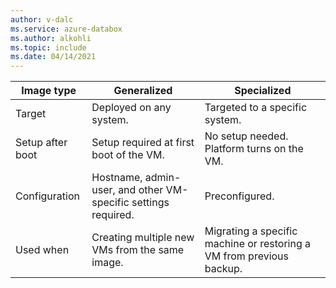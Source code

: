 ```yaml
---
author: v-dalc
ms.service: azure-databox
ms.author: alkohli
ms.topic: include
ms.date: 04/14/2021
---
```


|Image type  |Generalized  |Specialized  |
|---------|---------|---------|
|Target     |Deployed on any system.         | Targeted to a specific system.        |
|Setup after boot     | Setup required at first boot of the VM.          | No setup needed. <br> Platform turns on the VM.        |
|Configuration     |Hostname, admin-user, and other VM-specific settings required.         |Preconfigured.         |
|Used when     |Creating multiple new VMs from the same image.         |Migrating a specific machine or restoring a VM from previous backup.         |
